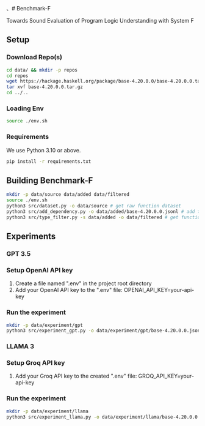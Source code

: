 、# Benchmark-F

Towards Sound Evaluation of Program Logic Understanding with System F

## Setup

### Download Repo(s)

```sh
cd data/ && mkdir -p repos
cd repos
wget https://hackage.haskell.org/package/base-4.20.0.0/base-4.20.0.0.tar.gz
tar xvf base-4.20.0.0.tar.gz
cd ../..
```

### Loading Env

```sh
source ./env.sh
```

### Requirements

We use Python 3.10 or above.

```sh
pip install -r requirements.txt
```

## Building Benchmark-F

```sh
mkdir -p data/source data/added data/filtered
source ./env.sh
python3 src/dataset.py -o data/source # get raw function dataset
python3 src/add_dependency.py -o data/added/base-4.20.0.0.jsonl # add type dependencies
python3 src/type_filter.py -s data/added -o data/filtered # get functions with type we want :)
```

## Experiments

### GPT 3.5

### Setup OpenAI API key

1. Create a file named ".env" in the project root directory
2. Add your OpenAI API key to the ".env" file: OPENAI_API_KEY=your-api-key

### Run the experiment
```sh
mkdir -p data/experiment/gpt
python3 src/experiment_gpt.py -o data/experiment/gpt/base-4.20.0.0.jsonl # call OpenAI API to generate type signature
```

### LLAMA 3

### Setup Groq API key

1. Add your Groq API key to the created ".env" file: GROQ_API_KEY=your-api-key

### Run the experiment
```sh
mkdir -p data/experiment/llama
python3 src/experiment_llama.py -o data/experiment/llama/base-4.20.0.0.jsonl # call Groq API to generate type signature
```